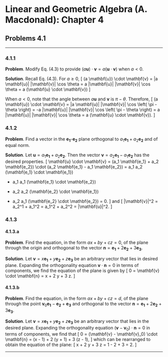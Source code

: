 Linear and Geometric Algebra (A. Macdonald): Chapter 4
======================================================

## Problems 4.1
-------------------------------------------------------------------------------

### 4.1.1

__Problem__. Modify Eq. (4.3) to provide
$(a \mathbf{u}) \cdot \mathbf{v} = a (\mathbf{u} \cdot \mathbf{v})$ when
$a < 0$.

__Solution__. Recall Eq. (4.3). For $a \ge 0$,
\[
(a \mathbf{u}) \cdot \mathbf{v}
= |a \mathbf{u}| |\mathbf{v}| \cos \theta
= a |\mathbf{u}| |\mathbf{v}| \cos \theta
= a (\mathbf{u} \cdot \mathbf{v})
\]

When $a < 0$, note that the angle between $a \mathbf{u}$ and $\mathbf{v}$
is $\pi - \theta$. Therefore,
\[
(a \mathbf{u}) \cdot \mathbf{v}
= |a \mathbf{u}| |\mathbf{v}| \cos \left( \pi - \theta \right)
= -a |\mathbf{u}| |\mathbf{v}| \cos \left( \pi - \theta \right)
= a |\mathbf{u}| |\mathbf{v}| \cos \theta
= a (\mathbf{u} \cdot \mathbf{v}).
\]

### 4.1.2

__Problem__. Find a vector in the $\mathbf{e_1}$-$\mathbf{e_2}$ plane
orthogonal to $a_1 \mathbf{e_1} + a_2 \mathbf{e_2}$ and of equal norm.

__Solution__. Let $\mathbf{u} = a_1 \mathbf{e_1} + a_2 \mathbf{e_2}$. Then
the vector $\mathbf{v} = a_2 \mathbf{e_1} - a_1 \mathbf{e_2}$ has the desired
properties.
\[
\mathbf{u} \cdot \mathbf{v}
= (a_1 \mathbf{e_1} + a_2 \mathbf{e_2}) \cdot
  (a_2 \mathbf{e_1} - a_1 \mathbf{e_2})
=   a_1 a_2 (\mathbf{e_1} \cdot \mathbf{e_1})
  - a_1 a_1 (\mathbf{e_1} \cdot \mathbf{e_2})
  + a_2 a_2 (\mathbf{e_2} \cdot \mathbf{e_1})
  - a_2 a_1 (\mathbf{e_2} \cdot \mathbf{e_2})
= 0.
\]
and
\[
|\mathbf{v}|^2 = a_2^1 + a_1^2 = a_1^2 + a_2^2 = |\mathbf{u}|^2.
\]

### 4.1.3

#### 4.1.3.a

__Problem__. Find the equation, in the form $ax + by+cz = 0$, of the plane
through the origin and orthogonal to the vector
$\mathbf{n} = \mathbf{e_1} + 2 \mathbf{e_2} + 3 \mathbf{e_3}$.

__Solution__. Let
$\mathbf{v} = x \mathbf{e_1} + y \mathbf{e_2} + z \mathbf{e_3}$ be an arbitrary
vector that lies in desired plane. Expanding the orthogonality equation
$\mathbf{v} \cdot \mathbf{n} = 0$ in terms of components, we find the equation
of the plane is given by
\[
 0 = \mathbf{v} \cdot \mathbf{n} = x + 2 y + 3 z.
\]

#### 4.1.3.b

__Problem__. Find the equation, in the form $ax + by+cz = d$, of the plane
through the point $\mathbf{v}_0 \mathbf{e_1} - \mathbf{e_2} + \mathbf{e_3}$ and
orthogonal to the vector
$\mathbf{n} = \mathbf{e_1} + 2 \mathbf{e_2} + 3 \mathbf{e_3}$.

__Solution__. Let
$\mathbf{v} = x \mathbf{e_1} + y \mathbf{e_2} + z \mathbf{e_3}$ be an arbitrary
vector that lies in the desired plane. Expanding the orthogonality equation
$(\mathbf{v} - \mathbf{v}_0) \cdot \mathbf{n} = 0$ in terms of
components, we find that
\[
 0 = (\mathbf{v} - \mathbf{v}_0) \cdot \mathbf{n} =
 (x - 1) + 2 (y + 1) + 3 (z - 1),
\]
which can be rearranged to obtain the equation of the plane:
\[
 x + 2 y + 3 z = 1 - 2 + 3 = 2.
\]

-------------------------------------------------------------------------------
